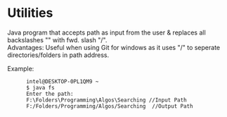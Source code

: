 # Utilities
Java program that accepts path as input from the user & replaces all backslashes "\" with fwd. slash "/".<br>
Advantages: Useful when using Git for windows as it uses "/" to seperate directories/folders in path address.<br>

Example: 

          intel@DESKTOP-0PL1QM9 ~ 
          $ java fs 
          Enter the path: 
          F:\Folders\Programming\Algos\Searching //Input Path 
          F:/Folders/Programming/Algos/Searching  //Output Path 
          
